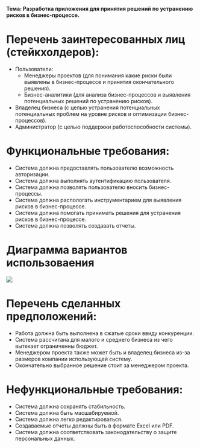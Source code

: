<b>Тема: Разработка приложения для принятия решений по устранению рисков в бизнес-процессе.</b>

<h1>Перечень заинтересованных лиц (стейкхолдеров):</h1>

<ul><li>Пользователи:<ul>
<li>Менеджеры проектов (для понимания какие риски были выявлены в бизнес-процессе и принятия окончательного решения).</li>
<li>Бизнес-аналитики (для анализа бизнес-процессов и выявления потенциальных решений по устранению рисков).</li></ul>
<li>Владелец бизнеса (с целью устранения потенциальных потенциальных проблем на уровне рисков и оптимизации бизнес-процессов).</li>
<li>Администратор (с целью поддержки работоспособности системы).</li></ul>

<h1>Функциональные требования:</h1>

<ul><li>Система должна предоставлять пользователю возможность авторизации.</li>
<li>Система должна выполнять аутентификацию пользователя.</li>
<li>Система должна позволять пользователю вносить бизнес-процессы.</li>
<li>Система должна распологать инструментарием для выявления рисков в бизнес-процессе.</li>
<li>Система должна помогать принимать решения для устранения рисков в бизнес-процессе.</li>
<li>Система должна позволять создавать отчеты.</li></ul>

<h1>Диаграмма вариантов использоваения</h1>

<img src="https://sun9-64.userapi.com/impg/X5zojXD6Vr6P9Z53XAcHBqa16SfeM3dskmW-3Q/RmJJJ7JKjbg.jpg?size=749x851&quality=95&sign=87cf464a25b36f0405a8532b6becc208&type=album">

<h1>Перечень сделанных предположений:</h1>

<ul><li>Работа должна быть выполнена в сжатые сроки ввиду конкуренции.</li>
<li>Система рассчитана для малого и среднего бизнеса из чего вытекает ограниченны бюджет.</li>
<li>Менеджером проекта также может быть и владелец бизнеса из-за размеров компании использующей систему.</li>
<li>Окончательно выбранное решение стоит за менеджером проекта.</li></ul>

<h1>Нефункциональные требования:</h1>

<ul><li>Система должна сохранять стабильность.</li>
<li>Система должна быть масшабируемой.</li>
<li>Система должна легко редактироваться.</li>
<li>Создаваемые отчеты должны быть в формате Excel или PDF.</li>
<li>Система должна соответствовать законодательству о защите персональных данных.</li></ul>

